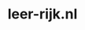 ---
layout: post
title:  "leer-rijk.nl"
internal_url:  "/dutchgov/leer-rijk.nl.html"
subdomains_count: 6
all_subdomains_count: 11
urls_count: 5
ssl_rank: 0
http_rank: 51
url_link: /data/leer-rijk.nl/urls.txt
all_subdomains_link: /data/leer-rijk.nl/all_subdomains.txt
subdomains_link: /data/leer-rijk.nl/subdomains.txt
categories: dutchgov
---